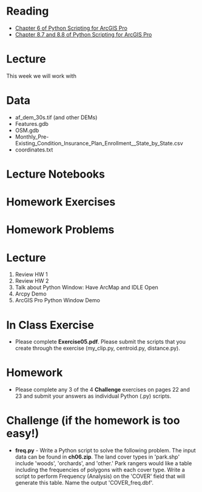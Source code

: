 # Reading
- [Chapter 6 of Python Scripting for ArcGIS Pro](https://esripress.esri.com/display/index.cfm?fuseaction=display&websiteID=384&moduleID=12)
- [Chapter 8.7 and 8.8 of Python Scripting for ArcGIS Pro](https://esripress.esri.com/display/index.cfm?fuseaction=display&websiteID=384&moduleID=12)

# Lecture
This week we will work with 

# Data
- af_dem_30s.tif (and other DEMs)
- Features.gdb
- OSM.gdb
- Monthly_Pre-Existing_Condition_Insurance_Plan_Enrollment__State_by_State.csv
- coordinates.txt

# Lecture Notebooks

# Homework Exercises

# Homework Problems

# Lecture
1. Review HW 1
2. Review HW 2
3. Talk about Python Window: Have ArcMap and IDLE Open
4. Arcpy Demo
5. ArcGIS Pro Python Window Demo

# In Class Exercise

- Please complete **Exercise05.pdf**. Please submit the scripts that you create through the exercise (my_clip.py, centroid.py, distance.py). 

# Homework
- Please complete any 3 of the 4 **Challenge** exercises on pages 22 and 23 and submit your answers as individual Python (.py) scripts.
 
# Challenge (if the homework is too easy!)
- **freq.py** - Write a Python script to solve the following problem. The input data can be found in **ch06.zip**. The land cover types in 'park.shp' include 'woods', 'orchards', and 'other.' Park rangers would like a table including the frequencies of polygons with each cover type. Write a script to perform Frequency (Analysis) on the 'COVER' field that will generate this table. Name the output 'COVER_freq.dbf'.
